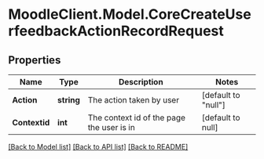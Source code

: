 # MoodleClient.Model.CoreCreateUserfeedbackActionRecordRequest

## Properties

Name | Type | Description | Notes
------------ | ------------- | ------------- | -------------
**Action** | **string** | The action taken by user | [default to "null"]
**Contextid** | **int** | The context id of the page the user is in | [default to null]

[[Back to Model list]](../README.md#documentation-for-models) [[Back to API list]](../README.md#documentation-for-api-endpoints) [[Back to README]](../README.md)


